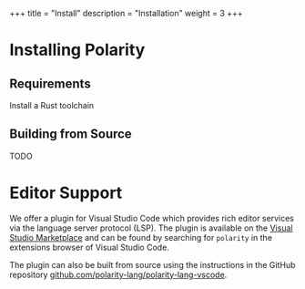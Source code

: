 +++
title = "Install"
description = "Installation"
weight = 3
+++

# Installing Polarity

## Requirements

Install a Rust toolchain

## Building from Source

TODO

# Editor Support

We offer a plugin for Visual Studio Code which provides rich editor services via the language server protocol (LSP).
The plugin is available on the [Visual Studio Marketplace](https://marketplace.visualstudio.com/items?itemName=polarity-lang.polarity) and can be found by searching for `polarity` in the extensions browser of Visual Studio Code.

The plugin can also be built from source using the instructions in the GitHub repository [github.com/polarity-lang/polarity-lang-vscode](https://github.com/polarity-lang/polarity-lang-vscode).
